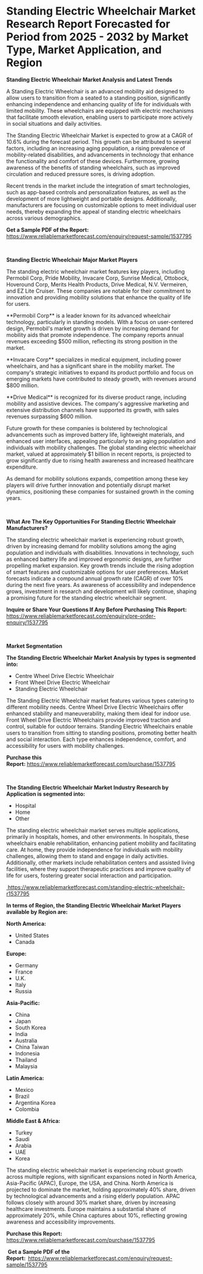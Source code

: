 <p><h1>Standing Electric Wheelchair Market Research Report Forecasted for Period from 2025 -  2032 by Market Type, Market Application, and Region</h1></p><p><strong>Standing Electric Wheelchair Market Analysis and Latest Trends</strong></p>
<p><p>A Standing Electric Wheelchair is an advanced mobility aid designed to allow users to transition from a seated to a standing position, significantly enhancing independence and enhancing quality of life for individuals with limited mobility. These wheelchairs are equipped with electric mechanisms that facilitate smooth elevation, enabling users to participate more actively in social situations and daily activities.</p><p>The Standing Electric Wheelchair Market is expected to grow at a CAGR of 10.6% during the forecast period. This growth can be attributed to several factors, including an increasing aging population, a rising prevalence of mobility-related disabilities, and advancements in technology that enhance the functionality and comfort of these devices. Furthermore, growing awareness of the benefits of standing wheelchairs, such as improved circulation and reduced pressure sores, is driving adoption.</p><p>Recent trends in the market include the integration of smart technologies, such as app-based controls and personalization features, as well as the development of more lightweight and portable designs. Additionally, manufacturers are focusing on customizable options to meet individual user needs, thereby expanding the appeal of standing electric wheelchairs across various demographics.</p></p>
<p><strong>Get a Sample PDF of the Report:&nbsp;</strong> <a href="https://www.reliablemarketforecast.com/enquiry/request-sample/1537795?utm_campaign=2800&utm_medium=2&utm_source=Github&utm_content=ia&utm_term=13042025&utm_id=standing-electric-wheelchair">https://www.reliablemarketforecast.com/enquiry/request-sample/1537795</a></p>
<p>&nbsp;</p>
<p><strong>Standing Electric Wheelchair Major Market Players</strong></p>
<p><p>The standing electric wheelchair market features key players, including Permobil Corp, Pride Mobility, Invacare Corp, Sunrise Medical, Ottobock, Hoveround Corp, Merits Health Products, Drive Medical, N.V. Vermeiren, and EZ Lite Cruiser. These companies are notable for their commitment to innovation and providing mobility solutions that enhance the quality of life for users.</p><p>**Permobil Corp** is a leader known for its advanced wheelchair technology, particularly in standing models. With a focus on user-centered design, Permobil's market growth is driven by increasing demand for mobility aids that promote independence. The company reports annual revenues exceeding $500 million, reflecting its strong position in the market.</p><p>**Invacare Corp** specializes in medical equipment, including power wheelchairs, and has a significant share in the mobility market. The company's strategic initiatives to expand its product portfolio and focus on emerging markets have contributed to steady growth, with revenues around $800 million. </p><p>**Drive Medical** is recognized for its diverse product range, including mobility and assistive devices. The company's aggressive marketing and extensive distribution channels have supported its growth, with sales revenues surpassing $600 million.</p><p>Future growth for these companies is bolstered by technological advancements such as improved battery life, lightweight materials, and enhanced user interfaces, appealing particularly to an aging population and individuals with mobility challenges. The global standing electric wheelchair market, valued at approximately $1 billion in recent reports, is projected to grow significantly due to rising health awareness and increased healthcare expenditure.</p><p>As demand for mobility solutions expands, competition among these key players will drive further innovation and potentially disrupt market dynamics, positioning these companies for sustained growth in the coming years.</p></p>
<p>&nbsp;</p>
<p><strong>What Are The Key Opportunities For Standing Electric Wheelchair Manufacturers?</strong></p>
<p><p>The standing electric wheelchair market is experiencing robust growth, driven by increasing demand for mobility solutions among the aging population and individuals with disabilities. Innovations in technology, such as enhanced battery life and improved ergonomic designs, are further propelling market expansion. Key growth trends include the rising adoption of smart features and customizable options for user preferences. Market forecasts indicate a compound annual growth rate (CAGR) of over 10% during the next five years. As awareness of accessibility and independence grows, investment in research and development will likely continue, shaping a promising future for the standing electric wheelchair segment.</p></p>
<p><strong>Inquire or Share Your Questions If Any Before Purchasing This Report:</strong> <a href="https://www.reliablemarketforecast.com/enquiry/pre-order-enquiry/1537795?utm_campaign=2800&utm_medium=2&utm_source=Github&utm_content=ia&utm_term=13042025&utm_id=standing-electric-wheelchair">https://www.reliablemarketforecast.com/enquiry/pre-order-enquiry/1537795</a></p>
<p>&nbsp;</p>
<p><strong>Market Segmentation</strong></p>
<p><strong>The Standing Electric Wheelchair Market Analysis by types is segmented into:</strong></p>
<p><ul><li>Centre Wheel Drive Electric Wheelchair</li><li>Front Wheel Drive Electric Wheelchair</li><li>Standing Electric Wheelchair</li></ul></p>
<p><p>The Standing Electric Wheelchair market features various types catering to different mobility needs. Centre Wheel Drive Electric Wheelchairs offer enhanced stability and maneuverability, making them ideal for indoor use. Front Wheel Drive Electric Wheelchairs provide improved traction and control, suitable for outdoor terrains. Standing Electric Wheelchairs enable users to transition from sitting to standing positions, promoting better health and social interaction. Each type enhances independence, comfort, and accessibility for users with mobility challenges.</p></p>
<p><strong>Purchase this Report:&nbsp;</strong><a href="https://www.reliablemarketforecast.com/purchase/1537795?utm_campaign=2800&utm_medium=2&utm_source=Github&utm_content=ia&utm_term=13042025&utm_id=standing-electric-wheelchair">https://www.reliablemarketforecast.com/purchase/1537795</a></p>
<p>&nbsp;</p>
<p><strong>The Standing Electric Wheelchair Market Industry Research by Application is segmented into:</strong></p>
<p><ul><li>Hospital</li><li>Home</li><li>Other</li></ul></p>
<p><p>The standing electric wheelchair market serves multiple applications, primarily in hospitals, homes, and other environments. In hospitals, these wheelchairs enable rehabilitation, enhancing patient mobility and facilitating care. At home, they provide independence for individuals with mobility challenges, allowing them to stand and engage in daily activities. Additionally, other markets include rehabilitation centers and assisted living facilities, where they support therapeutic practices and improve quality of life for users, fostering greater social interaction and participation.</p></p>
<p><a href="https://www.reliablemarketforecast.com/standing-electric-wheelchair-r1537795?utm_campaign=2800&utm_medium=2&utm_source=Github&utm_content=ia&utm_term=13042025&utm_id=standing-electric-wheelchair">&nbsp;https://www.reliablemarketforecast.com/standing-electric-wheelchair-r1537795</a></p>
<p><strong>In terms of Region, the Standing Electric Wheelchair Market Players available by Region are:</strong></p>
<p>
    <p> <strong> North America: </strong>
        <ul>
            <li>United States</li>
            <li>Canada</li>
        </ul>
        </p> 
    <p> <strong> Europe: </strong>
        <ul>
            <li>Germany</li>
            <li>France</li>
            <li>U.K.</li>
            <li>Italy</li>
            <li>Russia</li>
        </ul>
        </p> 
    <p> <strong> Asia-Pacific: </strong>
        <ul>
            <li>China</li>
            <li>Japan</li>
            <li>South Korea</li>
            <li>India</li>
            <li>Australia</li>
            <li>China Taiwan</li>
            <li>Indonesia</li>
            <li>Thailand</li>
            <li>Malaysia</li>
        </ul>
        </p> 
    <p> <strong> Latin America: </strong>
        <ul>
            <li>Mexico</li>
            <li>Brazil</li>
            <li>Argentina Korea</li>
            <li>Colombia</li>
        </ul>
        </p> 
    <p> <strong> Middle East & Africa: </strong>
        <ul>
            <li>Turkey</li>
            <li>Saudi</li>
            <li>Arabia</li>
            <li>UAE</li>
            <li>Korea</li>
        </ul>
    </p>
    </p>
<p><p>The standing electric wheelchair market is experiencing robust growth across multiple regions, with significant expansions noted in North America, Asia-Pacific (APAC), Europe, the USA, and China. North America is projected to dominate the market, holding approximately 40% share, driven by technological advancements and a rising elderly population. APAC follows closely with around 30% market share, driven by increasing healthcare investments. Europe maintains a substantial share of approximately 20%, while China captures about 10%, reflecting growing awareness and accessibility improvements.</p></p>
<p><strong>Purchase this Report: </strong><a href="https://www.reliablemarketforecast.com/purchase/1537795?utm_campaign=2800&utm_medium=2&utm_source=Github&utm_content=ia&utm_term=13042025&utm_id=standing-electric-wheelchair">https://www.reliablemarketforecast.com/purchase/1537795</a></p>
<p>&nbsp;<strong>Get a Sample PDF of the Report:&nbsp;&nbsp;</strong><a href="https://www.reliablemarketforecast.com/enquiry/request-sample/1537795?utm_campaign=2800&utm_medium=2&utm_source=Github&utm_content=ia&utm_term=13042025&utm_id=standing-electric-wheelchair">https://www.reliablemarketforecast.com/enquiry/request-sample/1537795</a></p>
<p><strong></strong></p>
<p><p></p><p></p><p></p></p>